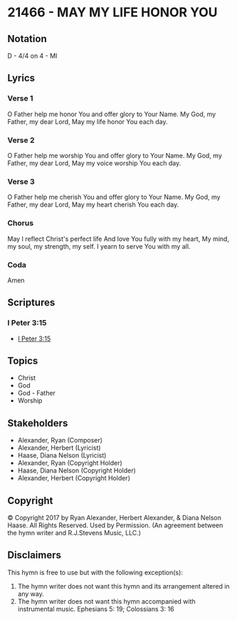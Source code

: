# 21466 - MAY MY LIFE HONOR YOU

## Notation

D - 4/4 on 4 - MI

## Lyrics

### Verse 1

O Father help me honor You and offer glory to Your Name. My God, my Father, my dear Lord, May my life honor You each day.

### Verse 2

O Father help me worship You and offer glory to Your Name. My God, my Father, my dear Lord, May my voice worship You each day.


### Verse 3

O Father help me cherish You and offer glory to Your Name. My God, my Father, my dear Lord, May my heart cherish You each day.


### Chorus

May I reflect Christ's perfect life And love You fully with my heart, My mind, my soul, my strength, my self. I yearn to serve You with my all.

### Coda

Amen


## Scriptures

### I Peter 3:15

- [I Peter 3:15](https://www.biblegateway.com/passage/?search=I%20Peter%203%3A15)


## Topics

- Christ
- God
- God - Father
- Worship

## Stakeholders

- Alexander, Ryan (Composer)
- Alexander, Herbert (Lyricist)
- Haase, Diana Nelson (Lyricist)
- Alexander, Ryan (Copyright Holder)
- Haase, Diana Nelson (Copyright Holder)
- Alexander, Herbert (Copyright Holder)

## Copyright

© Copyright 2017 by Ryan Alexander, Herbert Alexander, & Diana Nelson Haase. All Rights Reserved. Used by Permission.
(An agreement between the hymn writer and R.J.Stevens Music, LLC.)

## Disclaimers

This hymn is free to use but with the following exception(s):
1. The hymn writer does not want this hymn and its arrangement altered in any way.
2. The hymn writer does not want this hymn accompanied with instrumental music.
Ephesians 5: 19; Colossians 3: 16

